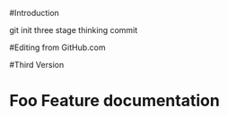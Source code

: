 #Introduction

git init
three stage thinking
commit

#Editing from GitHub.com

#Third Version



# Foo Feature documentation
